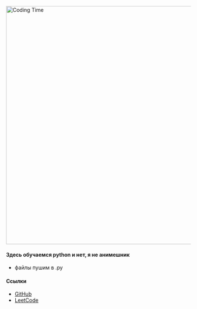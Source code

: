 <img src="https://media1.giphy.com/media/v1.Y2lkPTc5MGI3NjExNHh2amZpd3EwbTUzZXptcnNkNzRzemRsZHl3dmZ6ZDd4c3Jmd2VybyZlcD12MV9pbnRlcm5hbF9naWZfYnlfaWQmY3Q9Zw/5ZjcaQbIzDXsk/giphy.gif" width="650" alt="Coding Time"/>
</p>

#### Здесь обучаемся python и нет, я не анимешник

- файлы пушим в .py

#### Ссылки

- [GitHub](https://github.com/KamilMinibaev)
- [LeetCode](https://leetcode.com/u/kamil_minibaev/)
